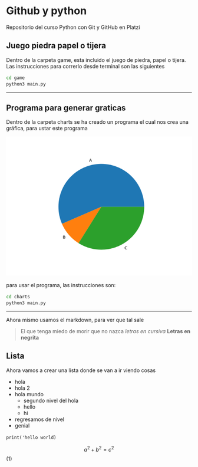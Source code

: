 # Github y python

Repositorio del curso Python con Git y GitHub en Platzi

## Juego piedra papel o tijera

Dentro de la carpeta game, esta incluido el juego de piedra, papel o tijera. Las instrucciones para correrlo desde terminal son las siguientes

```sh
cd game
python3 main.py
```

-----------------

## Programa para generar graticas

Dentro de la carpeta charts se ha creado un programa el cual nos crea una gráfica, para ustar este programa

![Grafica creada con el programa main.py dentro de la carpeta charts](charts/pie.png)

para usar el programa, las instrucciones son:

```sh
cd charts
python3 main.py
```

-----------------

Ahora mismo usamos el markdown, para ver que tal sale
>El que tenga miedo de morir que no nazca
*letras en cursiva*
**Letras en negrita**

## Lista

Ahora vamos a crear una lista donde se van a ir viendo cosas

- hola
- hola 2
- hola mundo
  - segundo nivel del hola
  - hello
  - hi
- regresamos de nivel
- genial

`print('hello world)`

$$ a^2 + b^2 = c^2 $$ (1)

